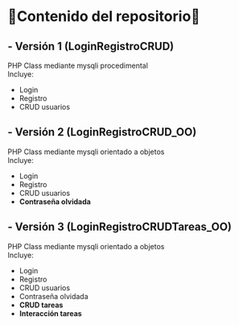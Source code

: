 # :cherry_blossom:Contenido del repositorio:cherry_blossom:
## - Versión 1 (LoginRegistroCRUD)   
PHP Class mediante mysqli procedimental  
Incluye:  
+ Login
+ Registro
+ CRUD usuarios

## - Versión 2 (LoginRegistroCRUD_OO)  
PHP Class mediante mysqli orientado a objetos  
Incluye:  
+ Login
+ Registro
+ CRUD usuarios
+ **Contraseña olvidada**

## - Versión 3 (LoginRegistroCRUDTareas_OO)   
PHP Class mediante mysqli orientado a objetos  
Incluye:  
+ Login
+ Registro
+ CRUD usuarios
+ Contraseña olvidada
+ **CRUD tareas**
+ **Interacción tareas**
